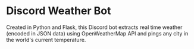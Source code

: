# Discord Weather Bot
Created in Python and Flask, this Discord bot extracts real time weather (encoded in JSON data) using OpenWeatherMap API and pings any city in the world's current temperature.
